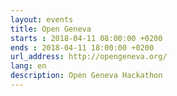 ```yaml
---
layout: events
title: Open Geneva
starts : 2018-04-11 08:00:00 +0200
ends : 2018-04-11 18:00:00 +0200
url_address: http://opengeneva.org/
lang: en
description: Open Geneva Hackathon
---
```

